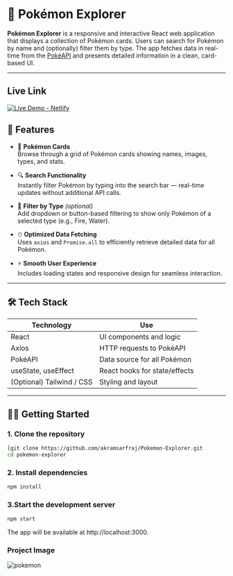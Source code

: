 # 🧩 Pokémon Explorer

**Pokémon Explorer** is a responsive and interactive React web application that displays a collection of Pokémon cards. Users can search for Pokémon by name and (optionally) filter them by type. The app fetches data in real-time from the [PokéAPI](https://pokeapi.co/) and presents detailed information in a clean, card-based UI.

---
## Live Link
[![Live Demo - Netlify](https://img.shields.io/badge/Live-Demo-blue?style=for-the-badge&logo=netlify)](https://poke-mon-explorer.netlify.app/)

## 🚀 Features

- 🎴 **Pokémon Cards**  
  Browse through a grid of Pokémon cards showing names, images, types, and stats.

- 🔍 **Search Functionality**  
  Instantly filter Pokémon by typing into the search bar — real-time updates without additional API calls.

- 🧪 **Filter by Type** *(optional)*  
  Add dropdown or button-based filtering to show only Pokémon of a selected type (e.g., Fire, Water).

- ⏱ **Optimized Data Fetching**  
  Uses `axios` and `Promise.all` to efficiently retrieve detailed data for all Pokémon.

- ⚡ **Smooth User Experience**  
  Includes loading states and responsive design for seamless interaction.

---

## 🛠 Tech Stack

| Technology   | Use                        |
|--------------|-----------------------------|
| React        | UI components and logic     |
| Axios        | HTTP requests to PokéAPI    |
| PokéAPI      | Data source for all Pokémon |
| useState, useEffect | React hooks for state/effects |
| (Optional) Tailwind / CSS | Styling and layout         |

---

## 🧑‍💻 Getting Started

### 1. Clone the repository
```bash
[git clone https://github.com/akramsarfraj/Pokemon-Explorer.git
cd pokemon-explorer
```
### 2. Install dependencies
```bash
npm install
```
### 3.Start the development server
```bash
npm start
```
The app will be available at http://localhost:3000.

### Project Image
![pokemon](https://github.com/user-attachments/assets/ab6b35c4-a73a-4f05-bdf8-48835ddf676b)


